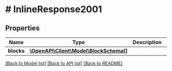 # # InlineResponse2001

## Properties

Name | Type | Description | Notes
------------ | ------------- | ------------- | -------------
**blocks** | [**\OpenAPI\Client\Model\BlockSchema[]**](BlockSchema.md) |  | [optional] 

[[Back to Model list]](../../README.md#documentation-for-models) [[Back to API list]](../../README.md#documentation-for-api-endpoints) [[Back to README]](../../README.md)


